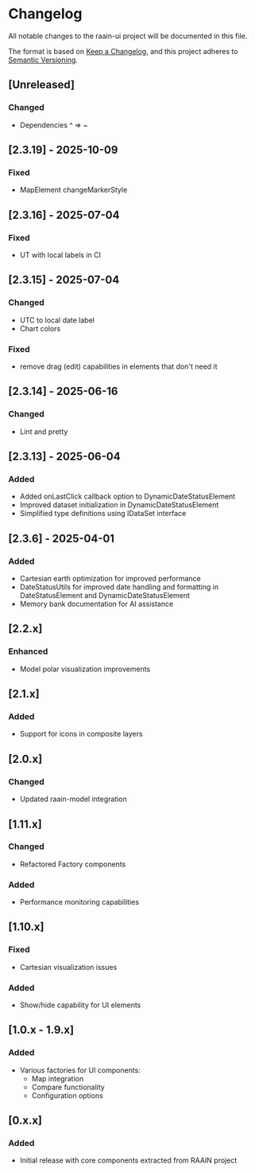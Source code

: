 # Changelog

All notable changes to the raain-ui project will be documented in this file.

The format is based on [Keep a Changelog](https://keepachangelog.com/en/1.0.0/),
and this project adheres to [Semantic Versioning](https://semver.org/spec/v2.0.0.html).

## [Unreleased]

### Changed

- Dependencies ^ => ~

## [2.3.19] - 2025-10-09

### Fixed

- MapElement changeMarkerStyle

## [2.3.16] - 2025-07-04

### Fixed

- UT with local labels in CI

## [2.3.15] - 2025-07-04

### Changed

- UTC to local date label
- Chart colors

### Fixed

- remove drag (edit) capabilities in elements that don't need it

## [2.3.14] - 2025-06-16

### Changed

- Lint and pretty

## [2.3.13] - 2025-06-04

### Added

- Added onLastClick callback option to DynamicDateStatusElement
- Improved dataset initialization in DynamicDateStatusElement
- Simplified type definitions using IDataSet interface

## [2.3.6] - 2025-04-01

### Added

- Cartesian earth optimization for improved performance
- DateStatusUtils for improved date handling and formatting in DateStatusElement and DynamicDateStatusElement
- Memory bank documentation for AI assistance

## [2.2.x]

### Enhanced

- Model polar visualization improvements

## [2.1.x]

### Added

- Support for icons in composite layers

## [2.0.x]

### Changed

- Updated raain-model integration

## [1.11.x]

### Changed

- Refactored Factory components

### Added

- Performance monitoring capabilities

## [1.10.x]

### Fixed

- Cartesian visualization issues

### Added

- Show/hide capability for UI elements

## [1.0.x - 1.9.x]

### Added

- Various factories for UI components:
    - Map integration
    - Compare functionality
    - Configuration options

## [0.x.x]

### Added

- Initial release with core components extracted from RAAIN project
